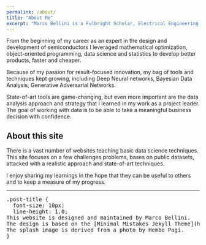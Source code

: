 ```yaml
---
permalink: /about/
title: "About Me"
excerpt: "Marco Bellini is a Fulbright Scholar, Electrical Engineering PhD, MBA, with solid experience in data science, statistics, and business analysis."
---
```


From the beginning of my career as an expert in the design and development of semiconductors I leveraged mathematical optimization, object-oriented programming, data science and statistics to develop better products, faster and cheaper.


Because of my passion for result-focused innovation, my bag of tools and techniques kept growing, including Deep Neural networks, Bayesian Data Analysis,  Generative Adversarial Networks.


State-of-art tools are game-changing, but even more important are the data analysis approach and strategy that I learned in my work as a project leader. The goal of working with data is to be able to take a meaningful business decision with confidence. 


## About this site

There is a vast number of websites teaching basic data science techniques. This site focuses on a few challenges problems, bases on public datasets, attacked with a realistic approach and state-of-art techniques.


I enjoy sharing my learnings in the hope that they can be useful to others and to keep a measure of my progress.


---
<pre>
.post-title {
  font-size: 10px;
  line-height: 1.0;
This website is designed and maintained by Marco Bellini. 
The design is based on the [Minimal Mistakes Jekyll Theme](https://mmistakes.github.io/minimal-mistakes/) by Michael Rose.
The splash image is derived from a photo by Hembo Pagi.
}
</pre>
